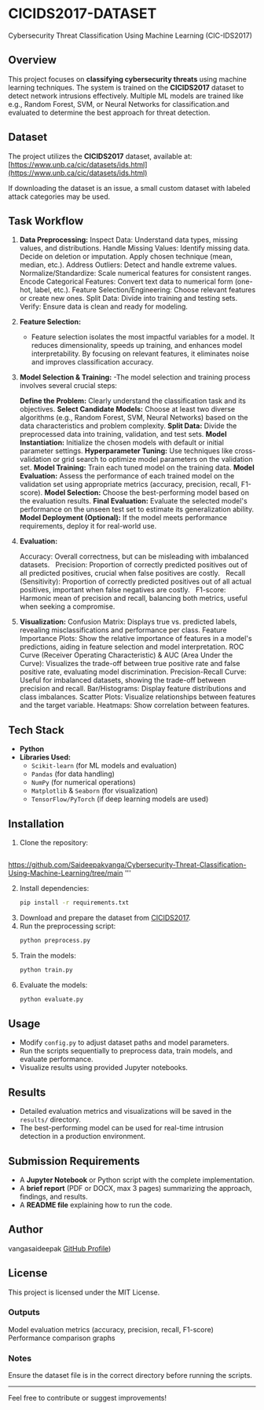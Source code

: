 # CICIDS2017-DATASET
Cybersecurity Threat Classification Using Machine Learning (CIC-IDS2017)


## Overview
This project focuses on **classifying cybersecurity threats** using machine learning techniques. The system is trained on the **CICIDS2017** dataset to detect network intrusions effectively. Multiple ML models are trained like e.g., Random Forest, SVM, or Neural Networks for classification.and evaluated to determine the best approach for threat detection.


## Dataset
The project utilizes the **CICIDS2017** dataset, available at:
[https://www.unb.ca/cic/datasets/ids.html](https://www.unb.ca/cic/datasets/ids.html)

If downloading the dataset is an issue, a small custom dataset with labeled attack categories may be used.

## Task Workflow
1. **Data Preprocessing:**
   Inspect Data: Understand data types, missing values, and distributions.
   Handle Missing Values:
   Identify missing data.
   Decide on deletion or imputation.
   Apply chosen technique (mean, median, etc.).
   Address Outliers: Detect and handle extreme values.
   Normalize/Standardize: Scale numerical features for consistent ranges.
   Encode Categorical Features: Convert text data to numerical form (one-hot, label, etc.).
   Feature Selection/Engineering: Choose relevant features or create new ones.
   Split Data: Divide into training and testing sets.
   Verify: Ensure data is clean and ready for modeling.
   
2. **Feature Selection:**
   - Feature selection isolates the most impactful variables for a model. It reduces dimensionality, speeds up training, and enhances model interpretability. By focusing on relevant features, it 
     eliminates noise and improves classification accuracy.

3. **Model Selection & Training:**
   -The model selection and training process involves several crucial steps:

    **Define the Problem:** Clearly understand the classification task and its objectives.
    **Select Candidate Models:** Choose at least two diverse algorithms (e.g., Random Forest, SVM, Neural Networks) based on the data characteristics and problem complexity.
    **Split Data:** Divide the preprocessed data into training, validation, and test sets.
    **Model Instantiation:** Initialize the chosen models with default or initial parameter settings.
    **Hyperparameter Tuning:** Use techniques like cross-validation or grid search to optimize model parameters on the validation set.
    **Model Training:** Train each tuned model on the training data.
    **Model Evaluation:** Assess the performance of each trained model on the validation set using appropriate metrics (accuracy, precision, recall, F1-score).
    **Model Selection:** Choose the best-performing model based on the evaluation results.
    **Final Evaluation:** Evaluate the selected model's performance on the unseen test set to estimate its generalization ability.
    **Model Deployment (Optional):** If the model meets performance requirements, deploy it for real-world use.

4. **Evaluation:**

    Accuracy: Overall correctness, but can be misleading with imbalanced datasets.   
    Precision: Proportion of correctly predicted positives out of all predicted positives, crucial when false positives are costly.   
    Recall (Sensitivity): Proportion of correctly predicted positives out of all actual positives, important when false negatives are costly.   
    F1-score: Harmonic mean of precision and recall, balancing both metrics, useful when seeking a compromise.


5. **Visualization:**
   Confusion Matrix: Displays true vs. predicted labels, revealing misclassifications and performance per class.
   Feature Importance Plots: Show the relative importance of features in a model's predictions, aiding in feature selection and model interpretation.
   ROC Curve (Receiver Operating Characteristic) & AUC (Area Under the Curve): Visualizes the trade-off between true positive rate and false positive rate, evaluating model discrimination.
   Precision-Recall Curve: Useful for imbalanced datasets, showing the trade-off between precision and recall.
   Bar/Histograms: Display feature distributions and class imbalances.
   Scatter Plots: Visualize relationships between features and the target variable.
   Heatmaps: Show correlation between features.
## Tech Stack
- **Python**
- **Libraries Used:**
  - `Scikit-learn` (for ML models and evaluation)
  - `Pandas` (for data handling)
  - `NumPy` (for numerical operations)
  - `Matplotlib` & `Seaborn` (for visualization)
  - `TensorFlow/PyTorch` (if deep learning models are used)

## Installation
1. Clone the repository:
   ```bash
  https://github.com/Saideepakvanga/Cybersecurity-Threat-Classification-Using-Machine-Learning/tree/main '''
 
2. Install dependencies:
   ```bash
   pip install -r requirements.txt
   ```
3. Download and prepare the dataset from [CICIDS2017](https://www.unb.ca/cic/datasets/ids.html).
4. Run the preprocessing script:
   ```bash
   python preprocess.py
   ```
5. Train the models:
   ```bash
   python train.py
   ```
6. Evaluate the models:
   ```bash
   python evaluate.py
   ```

## Usage
- Modify `config.py` to adjust dataset paths and model parameters.
- Run the scripts sequentially to preprocess data, train models, and evaluate performance.
- Visualize results using provided Jupyter notebooks.

## Results
- Detailed evaluation metrics and visualizations will be saved in the `results/` directory.
- The best-performing model can be used for real-time intrusion detection in a production environment.

## Submission Requirements
- A **Jupyter Notebook** or Python script with the complete implementation.
- A **brief report** (PDF or DOCX, max 3 pages) summarizing the approach, findings, and results.
- A **README file** explaining how to run the code.

## Author
vangasaideepak
[GitHub Profile](https://github.com/Saideepakvanga/Cybersecurity-Threat-Classification-Using-Machine-Learning/tree/main))

## License
This project is licensed under the MIT License.
### Outputs
Model evaluation metrics (accuracy, precision, recall, F1-score)
Performance comparison graphs
### Notes
Ensure the dataset file is in the correct directory before running the scripts.

---
Feel free to contribute or suggest improvements!
